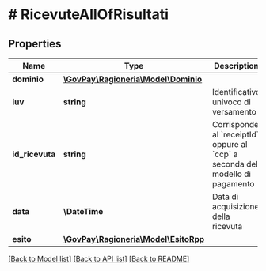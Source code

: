# # RicevuteAllOfRisultati

## Properties

Name | Type | Description | Notes
------------ | ------------- | ------------- | -------------
**dominio** | [**\GovPay\Ragioneria\Model\Dominio**](Dominio.md) |  | [optional]
**iuv** | **string** | Identificativo univoco di versamento | [optional]
**id_ricevuta** | **string** | Corrisponde al &#x60;receiptId&#x60; oppure al &#x60;ccp&#x60; a seconda del modello di pagamento | [optional]
**data** | **\DateTime** | Data di acquisizione della ricevuta | [optional]
**esito** | [**\GovPay\Ragioneria\Model\EsitoRpp**](EsitoRpp.md) |  | [optional]

[[Back to Model list]](../../README.md#models) [[Back to API list]](../../README.md#endpoints) [[Back to README]](../../README.md)

